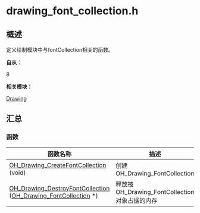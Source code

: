 # drawing_font_collection.h


## 概述

定义绘制模块中与fontCollection相关的函数。

**自从：**

8

**相关模块：**

[Drawing](_drawing.md)


## 汇总


### 函数

| 函数名称 | 描述 |
| -------- | -------- |
| [OH_Drawing_CreateFontCollection](_drawing.md#ohdrawingcreatefontcollection) (void) | 创建OH_Drawing_FontCollection |
| [OH_Drawing_DestroyFontCollection](_drawing.md#ohdrawingdestroyfontcollection) ([OH_Drawing_FontCollection](_drawing.md#ohdrawingfontcollection) \*) | 释放被OH_Drawing_FontCollection对象占据的内存 |
